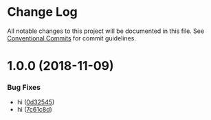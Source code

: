 # Change Log

All notable changes to this project will be documented in this file.
See [Conventional Commits](https://conventionalcommits.org) for commit guidelines.

# 1.0.0 (2018-11-09)


### Bug Fixes

* hi ([0d32545](https://github.com/carstensaltus/lerna/commit/0d32545))
* hi ([7c61c8d](https://github.com/carstensaltus/lerna/commit/7c61c8d))
